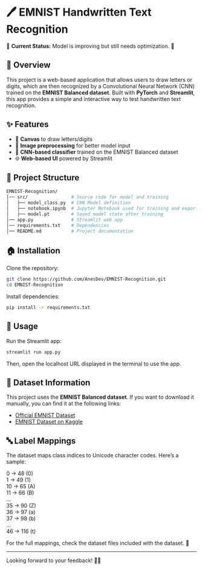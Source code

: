 # 🖊️ EMNIST Handwritten Text Recognition  

🚀 **Current Status:** Model is improving but still needs optimization. 🔄  

## 📌 Overview  
This project is a web-based application that allows users to draw letters or digits, which are then recognized by a Convolutional Neural Network (CNN) trained on the **EMNIST Balanced dataset**. Built with **PyTorch** and **Streamlit**, this app provides a simple and interactive way to test handwritten text recognition.  

## ✨ Features  
- 🎨 **Canvas** to draw letters/digits  
- 📸 **Image preprocessing** for better model input  
- 🧠 **CNN-based classifier** trained on the EMNIST Balanced dataset  
- 🌐 **Web-based UI** powered by Streamlit  

## 📂 Project Structure  
```bash
EMNIST-Recognition/
│── src/                # Source code for model and training
│   ├── model_class.py  # CNN Model definition
│   ├── notebook.ipynb  # Jupyter Notebook used for training and exporting model state
│   ├── model.pt        # Saved model state after training
│── app.py              # Streamlit web app
│── requirements.txt    # Dependencies
│── README.md           # Project documentation
```

## 🏠 Installation  
Clone the repository:  

```bash
git clone https://github.com/AnesDev/EMNIST-Recognition.git
cd EMNIST-Recognition
```

Install dependencies:
```bash
pip install -r requirements.txt
```

## 🚀 Usage  
Run the Streamlit app:

```bash
streamlit run app.py
```

Then, open the localhost URL displayed in the terminal to use the app.

## 📃 Dataset Information  
This project uses the **EMNIST Balanced dataset**. If you want to download it manually, you can find it at the following links:



- [Official EMNIST Dataset](https://www.nist.gov/itl/products-and-services/emnist-dataset)
- [EMNIST Dataset on Kaggle](https://www.kaggle.com/datasets/crawford/emnist)

## 🔤 Label Mappings
The dataset maps class indices to Unicode character codes. Here’s a sample:

0 -> 48 (0)  
1 -> 49 (1)  
10 -> 65 (A)  
11 -> 66 (B)  
...  
35 -> 90 (Z)  
36 -> 97 (a)  
37 -> 98 (b)  
...  
46 -> 116 (t)

For the full mappings, check the dataset files included with the dataset. 📜

---
Looking forward to your feedback! 🚀✨  

